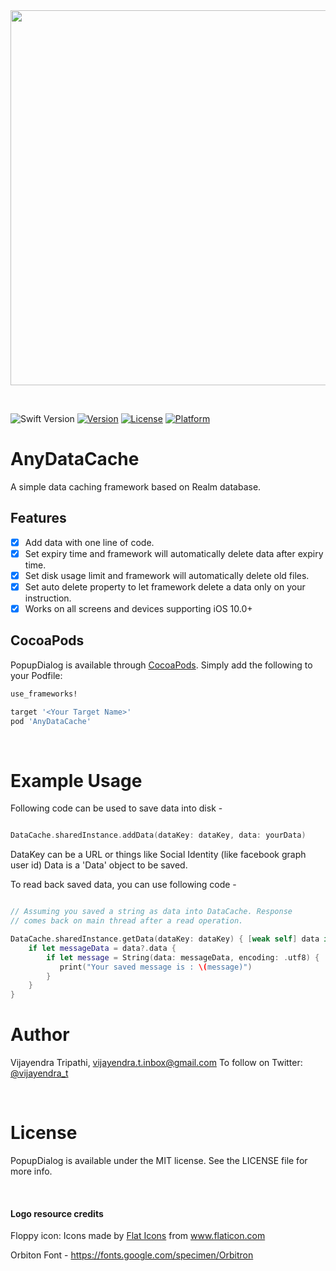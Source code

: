
<img src="https://github.com/vijayendra-tripathi/AnyDataCache/blob/master/Assets/AnyDataCacheLogo.jpg?raw=true" width="600">

<p>&nbsp;</p>

![Swift Version](https://img.shields.io/badge/Swift-5-orange.svg)
[![Version](https://img.shields.io/cocoapods/v/AnyDataCache.svg?style=flat)](http://cocoapods.org/pods/AnyDataCache)
[![License](https://img.shields.io/cocoapods/l/AnyDataCache.svg?style=flat)](http://cocoapods.org/pods/AnyDataCache)
[![Platform](https://img.shields.io/cocoapods/p/AnyDataCache.svg?style=flat)](http://cocoapods.org/pods/AnyDataCache)

# AnyDataCache
 A simple data caching framework based on Realm database.
 
 ## Features

-  [x] Add data with one line of code.
 - [x] Set expiry time and framework will automatically delete data after expiry time.
 - [x] Set disk usage limit and framework will automatically delete old files.
 - [x] Set auto delete property to let framework delete a data only on your instruction.
 - [x] Works on all screens and devices supporting iOS 10.0+
 
 ## CocoaPods

 PopupDialog is available through [CocoaPods](http://cocoapods.org). Simply add the following to your Podfile:

 ```ruby
 use_frameworks!

 target '<Your Target Name>'
 pod 'AnyDataCache'
 ```
 
 <p>&nbsp;</p>

 # Example Usage
 
 Following code can be used to save data into disk -
 
 ```swift
 
 DataCache.sharedInstance.addData(dataKey: dataKey, data: yourData)
 
 ```
 DataKey can be a URL or things like Social Identity (like facebook graph user id)
 Data is a 'Data' object to be saved.
 
 To read back saved data, you can use following code -
 
 ```swift
 
 // Assuming you saved a string as data into DataCache. Response
 // comes back on main thread after a read operation.
 
 DataCache.sharedInstance.getData(dataKey: dataKey) { [weak self] data in
     if let messageData = data?.data {
         if let message = String(data: messageData, encoding: .utf8) {
            print("Your saved message is : \(message)")
         }
     }
 }
 
 ```
 
 # Author

Vijayendra Tripathi, vijayendra.t.inbox@gmail.com
To follow on Twitter:  [@vijayendra_t](https://twitter.com/vijayendra_t)

<p>&nbsp;</p>

# License

PopupDialog is available under the MIT license. See the LICENSE file for more info.

<p>&nbsp;</p>

#### Logo resource credits

Floppy icon: Icons made by <a href="https://www.flaticon.com/authors/flat-icons" title="Flat Icons">Flat Icons</a> from <a href="https://www.flaticon.com/" title="Flaticon"> www.flaticon.com</a>

Orbiton Font - https://fonts.google.com/specimen/Orbitron
